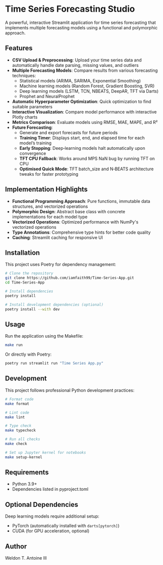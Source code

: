 # Time Series Forecasting Studio

A powerful, interactive Streamlit application for time series forecasting that implements multiple forecasting models using a functional and polymorphic approach.

## Features

- **CSV Upload & Preprocessing**: Upload your time series data and automatically handle date parsing, missing values, and outliers
- **Multiple Forecasting Models**: Compare results from various forecasting techniques:
  - Statistical models (ARIMA, SARIMA, Exponential Smoothing)
  - Machine learning models (Random Forest, Gradient Boosting, SVR)
  - Deep learning models (LSTM, TCN, NBEATS, DeepAR, TFT via Darts)
  - Prophet and NeuralProphet
- **Automatic Hyperparameter Optimization**: Quick optimization to find suitable parameters
- **Interactive Visualization**: Compare model performance with interactive Plotly charts
- **Metrics Comparison**: Evaluate models using RMSE, MAE, MAPE, and R²
- **Future Forecasting**: 
  - Generate and export forecasts for future periods
  - **Training Timer**: Displays start, end, and elapsed time for each model’s training
  - **Early Stopping**: Deep‑learning models halt automatically upon convergence
  - **TFT CPU Fallback**: Works around MPS NaN bug by running TFT on CPU
  - **Optimised Quick Mode**: TFT batch_size and N‑BEATS architecture tweaks for faster prototyping

## Implementation Highlights

- **Functional Programming Approach**: Pure functions, immutable data structures, and vectorized operations
- **Polymorphic Design**: Abstract base class with concrete implementations for each model type
- **Vectorized Operations**: Optimized performance with NumPy's vectorized operations
- **Type Annotations**: Comprehensive type hints for better code quality
- **Caching**: Streamlit caching for responsive UI

## Installation

This project uses Poetry for dependency management:

```bash
# Clone the repository
git clone https://github.com/iamfaith99/Time-Series-App.git
cd Time-Series-App

# Install dependencies
poetry install

# Install development dependencies (optional)
poetry install --with dev
```

## Usage

Run the application using the Makefile:

```bash
make run
```

Or directly with Poetry:

```bash
poetry run streamlit run "Time Series App.py"
```

## Development

This project follows professional Python development practices:

```bash
# Format code
make format

# Lint code
make lint

# Type check
make typecheck

# Run all checks
make check

# Set up Jupyter kernel for notebooks
make setup-kernel
```

## Requirements

- Python 3.9+
- Dependencies listed in pyproject.toml

## Optional Dependencies

Deep learning models require additional setup:
- PyTorch (automatically installed with `darts[pytorch]`)
- CUDA (for GPU acceleration, optional)

## Author

Weldon T. Antoine III
